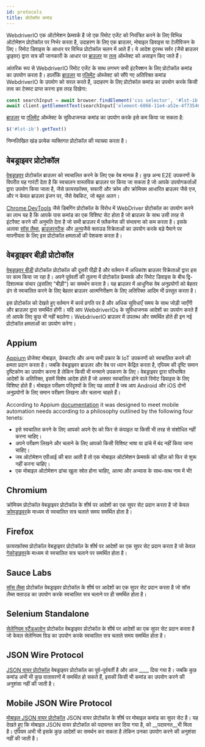 ```yaml
---
id: protocols
title: प्रोटोकॉल कमांड
---
```


WebdriverIO एक ऑटोमेशन फ्रेमवर्क है जो एक रिमोट एजेंट को नियंत्रित करने के लिए विभिन्न ऑटोमेशन प्रोटोकॉल पर निर्भर करता है, उदाहरण के लिए एक ब्राउज़र, मोबाइल डिवाइस या टेलीविजन के लिए। रिमोट डिवाइस के आधार पर विभिन्न प्रोटोकॉल चलन में आते हैं। ये आदेश दूरस्थ सर्वर (जैसे ब्राउज़र ड्राइवर) द्वारा सत्र की जानकारी के आधार पर [ब्राउज़र](/docs/api/browser) या [तत्व](/docs/api/element) ऑब्जेक्ट को असाइन किए जाते हैं।

आंतरिक रूप से WebdriverIO रिमोट एजेंट के साथ लगभग सभी इंटरैक्शन के लिए प्रोटोकॉल कमांड का उपयोग करता है। हालाँकि [ब्राउज़र](/docs/api/browser) या [एलिमेंट](/docs/api/element) ऑब्जेक्ट को सौंपे गए अतिरिक्त कमांड WebdriverIO के उपयोग को सरल करते हैं, उदाहरण के लिए प्रोटोकॉल कमांड का उपयोग करके किसी तत्व का टेक्स्ट प्राप्त करना इस तरह दिखेगा:

```js
const searchInput = await browser.findElement('css selector', '#lst-ib')
await client.getElementText(searchInput['element-6066-11e4-a52e-4f735466cecf'])
```

[ब्राउज़र](/docs/api/browser) या [एलिमेंट](/docs/api/element) ऑब्जेक्ट के सुविधाजनक कमांड का उपयोग करके इसे कम किया जा सकता है:

```js
$('#lst-ib').getText()
```

निम्नलिखित खंड प्रत्येक व्यक्तिगत प्रोटोकॉल की व्याख्या करता है।

## वेबड्राइवर प्रोटोकॉल

[वेबड्राइवर](https://w3c.github.io/webdriver/#elements) प्रोटोकॉल ब्राउज़र को स्वचालित करने के लिए एक वेब मानक है। कुछ अन्य E2E उपकरणों के विपरीत यह गारंटी देता है कि स्वचालन वास्तविक ब्राउज़र पर किया जा सकता है जो आपके उपयोगकर्ताओं द्वारा उपयोग किया जाता है, जैसे फ़ायरफ़ॉक्स, सफारी और क्रोम और क्रोमियम आधारित ब्राउज़र जैसे एज, और न केवल ब्राउज़र इंजन पर, जैसे वेबकिट, जो बहुत अलग।

[Chrome DevTools](https://w3c.github.io/webdriver/#elements) जैसे डिबगिंग प्रोटोकॉल के विरोध में WebDriver प्रोटोकॉल का उपयोग करने का लाभ यह है कि आपके पास कमांड का एक विशिष्ट सेट होता है जो ब्राउज़र के साथ उसी तरह से इंटरैक्ट करने की अनुमति देता है जो सभी ब्राउज़र में फ़्लैकनेस की संभावना को कम करता है। इसके अलावा [सॉस लैब्स](https://saucelabs.com/), [ब्राउज़रस्टैक](https://www.browserstack.com/) और [अन्य](https://github.com/christian-bromann/awesome-selenium#cloud-services)जैसे क्लाउड विक्रेताओं का उपयोग करके बड़े पैमाने पर मापनीयता के लिए इस प्रोटोकॉल क्षमताओं की पेशकश करता है।

## वेबड्राइवर बीड़ी प्रोटोकॉल

[वेबड्राइवर बीड़ी](https://w3c.github.io/webdriver-bidi/) प्रोटोकॉल प्रोटोकॉल की दूसरी पीढ़ी है और वर्तमान में अधिकांश ब्राउज़र विक्रेताओं द्वारा इस पर काम किया जा रहा है। अपने पूर्ववर्ती की तुलना में प्रोटोकॉल फ्रेमवर्क और रिमोट डिवाइस के बीच द्वि-दिशात्मक संचार (इसलिए "बीड़ी") का समर्थन करता है। यह ब्राउज़र में आधुनिक वेब अनुप्रयोगों को बेहतर ढंग से स्वचालित करने के लिए बेहतर ब्राउज़र आत्मनिरीक्षण के लिए अतिरिक्त आदिम भी प्रस्तुत करता है।

इस प्रोटोकॉल को देखते हुए वर्तमान में कार्य प्रगति पर है और अधिक सुविधाएँ समय के साथ जोड़ी जाएँगी और ब्राउज़र द्वारा समर्थित होंगी। यदि आप WebdriverIOs के सुविधाजनक आदेशों का उपयोग करते हैं तो आपके लिए कुछ भी नहीं बदलेगा। WebdriverIO ब्राउज़र में उपलब्ध और समर्थित होते ही इन नई प्रोटोकॉल क्षमताओं का उपयोग करेगा।

## Appium

[Appium](https://appium.io/) प्रोजेक्ट मोबाइल, डेस्कटॉप और अन्य सभी प्रकार के IoT उपकरणों को स्वचालित करने की क्षमता प्रदान करता है। जबकि वेबड्राइवर ब्राउज़र और वेब पर ध्यान केंद्रित करता है, एपियम की दृष्टि समान दृष्टिकोण का उपयोग करना है लेकिन किसी भी मनमाने उपकरण के लिए। वेबड्राइवर द्वारा परिभाषित आदेशों के अतिरिक्त, इसमें विशेष आदेश होते हैं जो अक्सर स्वचालित होने वाले रिमोट डिवाइस के लिए विशिष्ट होते हैं। मोबाइल परीक्षण परिदृश्यों के लिए यह आदर्श है जब आप Android और iOS दोनों अनुप्रयोगों के लिए समान परीक्षण लिखना और चलाना चाहते हैं।

According to Appium [documentation](https://appium.github.io/appium.io/docs/en/about-appium/intro/?lang=en) it was designed to meet mobile automation needs according to a philosophy outlined by the following four tenets:

- इसे स्वचालित करने के लिए आपको अपने ऐप को फिर से कंपाइल या किसी भी तरह से संशोधित नहीं करना चाहिए।
- अपने परीक्षण लिखने और चलाने के लिए आपको किसी विशिष्ट भाषा या ढांचे में बंद नहीं किया जाना चाहिए।
- जब ऑटोमेशन एपीआई की बात आती है तो एक मोबाइल ऑटोमेशन फ्रेमवर्क को व्हील को फिर से शुरू नहीं करना चाहिए।
- एक मोबाइल ऑटोमेशन ढांचा खुला स्रोत होना चाहिए, आत्मा और अभ्यास के साथ-साथ नाम में भी!

## Chromium

क्रोमियम प्रोटोकॉल वेबड्राइवर प्रोटोकॉल के शीर्ष पर आदेशों का एक सुपर सेट प्रदान करता है जो केवल [क्रोमड्राइवर](https://chromedriver.chromium.org/chromedriver-canary)के माध्यम से स्वचालित सत्र चलाते समय समर्थित होता है।

## Firefox

फ़ायरफ़ॉक्स प्रोटोकॉल वेबड्राइवर प्रोटोकॉल के शीर्ष पर आदेशों का एक सुपर सेट प्रदान करता है जो केवल [गेकोड्राइवर](https://github.com/mozilla/geckodriver)के माध्यम से स्वचालित सत्र चलाने पर समर्थित होता है।

## Sauce Labs

[सॉस लैब्स](https://saucelabs.com/) प्रोटोकॉल वेबड्राइवर प्रोटोकॉल के शीर्ष पर आदेशों का एक सुपर सेट प्रदान करता है जो सॉस लैब्स क्लाउड का उपयोग करके स्वचालित सत्र चलाने पर ही समर्थित होता है।

## Selenium Standalone

[सेलेनियम स्टैंडअलोन](https://www.selenium.dev/documentation/grid/advanced_features/endpoints/) प्रोटोकॉल वेबड्राइवर प्रोटोकॉल के शीर्ष पर आदेशों का एक सुपर सेट प्रदान करता है जो केवल सेलेनियम ग्रिड का उपयोग करके स्वचालित सत्र चलाते समय समर्थित होता है।

## JSON Wire Protocol

[JSON वायर प्रोटोकॉल](https://www.selenium.dev/documentation/legacy/json_wire_protocol/) वेबड्राइवर प्रोटोकॉल का पूर्व-पूर्ववर्ती है और आज ____ दिया गया है। जबकि कुछ कमांड अभी भी कुछ वातावरणों में समर्थित हो सकते हैं, इसकी किसी भी कमांड का उपयोग करने की अनुशंसा नहीं की जाती है।

## Mobile JSON Wire Protocol

[मोबाइल JSON वायर प्रोटोकॉल](https://github.com/SeleniumHQ/mobile-spec/blob/master/spec-draft.md) JSON वायर प्रोटोकॉल के शीर्ष पर मोबाइल कमांड का सुपर सेट है। यह देखते हुए कि मोबाइल JSON वायर प्रोटोकॉल को पदावनत कर दिया गया है, को __पदावनत__भी मिला है। एपियम अभी भी इसके कुछ आदेशों का समर्थन कर सकता है लेकिन उनका उपयोग करने की अनुशंसा नहीं की जाती है।
